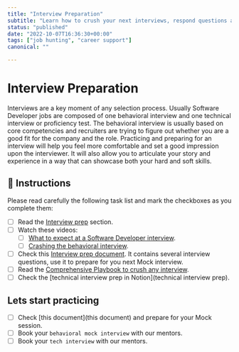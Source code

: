 ```yaml
---
title: "Interview Preparation"
subtitle: "Learn how to crush your next interviews, respond questions and land a job in tech."
status: "published"
date: "2022-10-07T16:36:30+00:00"
tags: ["job hunting", "career support"]
canonical: ""

---
```


# Interview Preparation 

Interviews are a key moment of any selection process. Usually Software Developer jobs are composed of one behavioral interview and one technical interview or proficiency test. The behavioral interview is usually based on core competencies and recruiters are trying to figure out whether you are a good fit for the company and the role. Practicing and preparing for an interview will help you feel more comfortable and set a good impression upon the interviewer. It will also allow you to articulate your story and experience in a way that can showcase both your hard and soft skills. 

## 📝 Instructions 

Please read carefully the following task list and mark the checkboxes as you complete them:

- [ ] Read the [Interview prep](https://www.notion.so/4geeksacademy/Interview-prep-6c81cde504724006aeb3ec57eb6eded4) section.  
- [ ] Watch these videos:  
    - [ ] [What to expect at a Software Developer interview](https://www.youtube.com/watch?v=cTatCDnvGBY).  
    - [ ] [Crashing the behavioral interview](https://www.youtube.com/watch?v=ld0cvWnrVsU).  
- [ ] Check this [Interview prep document](https://docs.google.com/document/d/1lt_p8gabmN3oxbAv7kCh52NZZiRj-S_tlRMhWGL_VDE/edit?usp=sharing). It contains several interview questions, use it to prepare for you next Mock interview.   
- [ ] Read the [Comprehensive Playbook to crush any interview](https://drive.google.com/file/d/1Jmv8_YT2HI4ZA_Od7DrOHPtVT3aRc55T/view).  
- [ ] Check the [technical interview prep in Notion](technical interview prep).  

## Lets start practicing

- [ ] Check [this document](this document) and prepare for your Mock session.  
- [ ] Book your `behavioral mock interview` with our mentors.  
- [ ] Book your `tech interview` with our mentors.  
